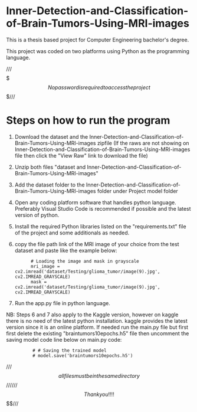 # Inner-Detection-and-Classification-of-Brain-Tumors-Using-MRI-images
This is a thesis based project for Computer Engineering bachelor's degree.

This project was coded on two platforms using Python as the programming language.

///$$$$$$$No password is required to access the project$$$$$$$///

# Steps on how to run the program

  1. Download the dataset and the Inner-Detection-and-Classification-of-Brain-Tumors-Using-MRI-images zipfile (If the raws are not 
    showing on Inner-Detection-and-Classification-of-Brain-Tumors-Using-MRI-images file then click the "View Raw" link to download the 
    file)
  2. Unzip both files "dataset and Inner-Detection-and-Classification-of-Brain-Tumors-Using-MRI-images"
  3. Add the dataset folder to the Inner-Detection-and-Classification-of-Brain-Tumors-Using-MRI-images folder under Project model folder
  4. Open any coding platform software that handles python language. Preferably Visual Studio Code is recommended if possible and the 
     latest version of python.
  5. Install the required Python libraries listed on the "requirements.txt" file of the project and some additionals as needed.
  6. copy the file path link of the MRI image of your choice from the test dataset and paste like the example below:

               # Loading the image and mask in grayscale
               mri_image = cv2.imread('dataset/Testing/glioma_tumor/image(9).jpg', cv2.IMREAD_GRAYSCALE)
               mask = cv2.imread('dataset/Testing/glioma_tumor/image(9).jpg', cv2.IMREAD_GRAYSCALE)
   
  7. Run the app.py file in python language. 

NB: Steps 6 and 7 also apply to the Kaggle version, however on kaggle there is no need of the latest python installation. kaggle provides the latest version since it is an online platform.
If needed run the main.py file but first first delete the existing "braintumors10epochs.h5" file then uncomment the saving model code line below on main.py code:

              # # Saving the trained model
              # model.save('braintumors10epochs.h5')


///$$$$$$all files must be in the same directory$$$$$$$///
///$$$$$$$Thank you!!!!$$$$$$$$///
